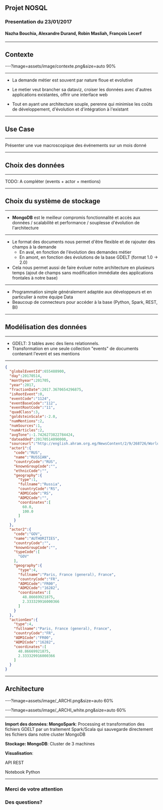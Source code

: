 ## Projet NOSQL

### Presentation du 23/01/2017
#### Nazha Bouchia, Alexandre Durand, Robin Masliah, François Lecerf

---
## Contexte

---?image=assets/image/contexte.png&size=auto 90%

---
- La demande métier est souvent par nature floue et evolutive

- Le metier veut brancher sa dataviz, croiser les données avec d'autres applications existantes, offrir une interface web
- Tout en ayant une architecture souple, perenne qui minimise les coûts de développement, d'évolution et d'intégration à l'existant

---
## Use Case
---
Présenter une vue macroscopique des événements sur un mois donné

---
## Choix des données
---
TODO: A compléter (events + actor + mentions)

---
## Choix du système de stockage

---
- **MongoDB** est le meilleur compromis fonctionnalité et accès aux données / scalabilité et performance / souplesse d'évolution de l'architecture

---
- Le format des documents nous permet d'être flexible et de rajouter des champs à la demande
  - En aval, en fonction de l'évolution des demandes métier
  - En amont, en fonction des évolutions de la base GDELT (format 1.0 -> 2.0)
 - Cela nous permet aussi de faire évoluer notre architecture en plusieurs temps (ajout de champs sans modification immédiate des applications frontales à notre base)

---
 - Programmation simple généralement adaptée aux développeurs et en particulier à notre équipe Data
 - Beaucoup de connecteurs pour accéder à la base (Python, Spark, REST, BI)

---
## Modélisation des données
---
- GDELT: 3 tables avec des liens relationnels. 
- Transformation en une seule collection "events" de documents contenant l'event et ses mentions

---

```json
{
  "globalEventId":655488900,
  "day":20170514,
  "monthyear":201705,
  "year":2017,
  "fractionDate":2017.3670654296875,
  "isRootEvent":0,
  "eventCode":"1124",
  "eventBaseCode":"112",
  "eventRootCode":"11",
  "quadClass":3,
  "goldsteinScale":-2.0,
  "numMentions":2,
  "numSources":1,
  "numArticles":2,
  "avgTone":-1.7426273822784424,
  "dateadded":20170514090000,
  "sourceurl":"http://english.ahram.org.eg/NewsContent/2/9/268726/World/International/Macron-takes-office-as-French-president.aspx",
  "actor1":{
    "code":"RUS",
    "name":"RUSSIAN",
    "countryCode":"RUS",
    "knownGroupCode":"",
    "ethnicCode":"",
    "geography":{
      "type":1,
      "fullname":"Russia",
      "countryCode":"RS",
      "ADM1Code":"RS",
      "ADM2Code":"",
      "coordinates":[
        60.0,
        100.0
      ]
    }
  },
  "actor2":{
    "code":"GOV",
    "name":"AUTHORITIES",
    "countryCode":"",
    "knownGroupCode":"",
    "typeCode":[
      "GOV"
    ],
    "geography":{
      "type":4,
      "fullname":"Paris, France (general), France",
      "countryCode":"FR",
      "ADM1Code":"FR00",
      "ADM2Code":"16282",
      "coordinates":[
        48.86669921875,
        2.333329916000366
      ]
    }
  },
  "actionGeo":{
    "type":4,
    "fullname":"Paris, France (general), France",
    "countryCode":"FR",
    "ADM1Code":"FR00",
    "ADM2Code":"16282",
    "coordinates":[
      48.86669921875,
      2.333329916000366
    ]
  }
}
```

---
## Architecture

---?image=assets/image/_ARCHI.png&size=auto 60%

---?image=assets/image/_ARCHI_white.png&size=auto 60%

---
**Import des données: MongoSpark**:
Processing et transformation des fichiers GDELT par un traitement Spark/Scala qui sauvegarde directement les fichiers dans notre cluster MongoDB

**Stockage: MongoDB**:
Cluster de 3 machines

**Visualisation**: 

API REST

Notebook Python

---

### Merci de votre attention

### Des questions?



